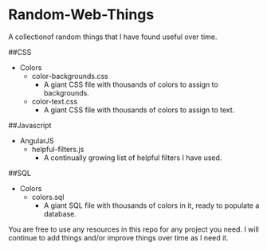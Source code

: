 # Random-Web-Things

A collectionof random things that I have found useful over time.


##CSS
  - Colors
    - color-backgrounds.css
      - A giant CSS file with thousands of colors to assign to backgrounds.
    - color-text.css
      - A giant CSS file with thousands of colors to assign to text.


##Javascript
- AngularJS
  - helpful-filters.js
    - A continually growing list of helpful filters I have used.


##SQL
  - Colors
    - colors.sql
      - A giant SQL file with thousands of colors in it, ready to populate a database.

You are free to use any resources in this repo for any project you need. I will continue to add things and/or improve things over time as I need it.
